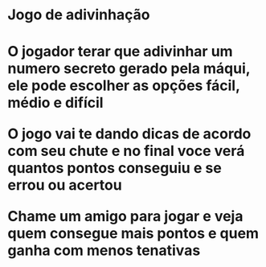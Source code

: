 <h1>Jogo de adivinhação<h1>
<p>O jogador terar que adivinhar um numero secreto gerado pela máqui, ele pode escolher as opções fácil, médio e difícil<p>
<p>O jogo vai te dando dicas de acordo com seu chute e no final voce verá quantos pontos conseguiu e se errou ou acertou<p> 
<p>Chame um amigo para jogar e veja quem consegue mais pontos e quem ganha com menos tenativas<p>
